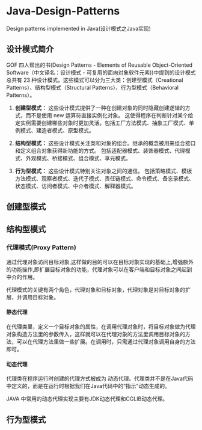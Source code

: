# Java-Design-Patterns
Design patterns implemented in Java(设计模式之Java实现) 

## 设计模式简介
GOF 四人帮出的书(Design Patterns - Elements of Reusable Object-Oriented Software（中文译名：设计模式 - 可复用的面向对象软件元素))中提到的设计模式总共有 23 种设计模式。这些模式可以分为三大类：创建型模式（Creational Patterns）、结构型模式（Structural Patterns）、行为型模式（Behavioral Patterns）。

1. **创建型模式：**
这些设计模式提供了一种在创建对象的同时隐藏创建逻辑的方式，而不是使用 new 运算符直接实例化对象。
这使得程序在判断针对某个给定实例需要创建哪些对象时更加灵活。包括工厂方法模式、抽象工厂模式、单例模式、建造者模式、原型模式。

2. **结构型模式：**
这些设计模式关注类和对象的组合。继承的概念被用来组合接口和定义组合对象获得新功能的方式。
包括适配器模式、装饰器模式、代理模式、外观模式、桥接模式、组合模式、享元模式。

3. **行为型模式：**
这些设计模式特别关注对象之间的通信。
包括策略模式、模板方法模式、观察者模式、迭代子模式、责任链模式、命令模式、备忘录模式、状态模式、访问者模式、中介者模式、解释器模式。

## 创建型模式

## 结构型模式

### 代理模式(Proxy Pattern)
通过代理对象访问目标对象,这样做的目的可以在目标对象实现的基础上,增强额外的功能操作,即扩展目标对象的功能，代理对象可以在客户端和目标对象之间起到中介的作用。

代理模式的关键有两个角色，代理对象和目标对象，代理对象是对目标对象的扩展，并调用目标对象。

#### 静态代理
在代理类里，定义一个目标对象的属性，在调用代理对象时，将目标对象做为代理对象构造方法里的参数传入，这样就可以在代理对象的方法里调用目标对象的方法，可以在代理方法里做一些扩展。在调用时，只需通过代理对象调用自身的方法即可。

#### 动态代理
代理类在程序运行时创建的代理方式被成为 动态代理。代理类并不是在Java代码中定义的，而是在运行时根据我们在Java代码中的“指示”动态生成的。

JAVA 中常用的动态代理实现主要有JDK动态代理和CGLIB动态代理。



## 行为型模式

